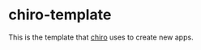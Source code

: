 # chiro-template

This is the template that [chiro](https://github.com/ryanlbrown/chiro) uses to create new apps.
